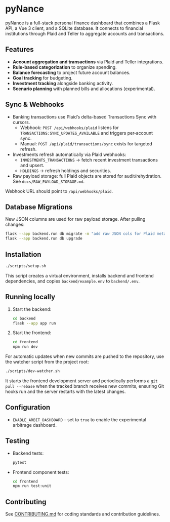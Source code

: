 # pyNance

pyNance is a full-stack personal finance dashboard that combines a Flask API, a Vue 3 client, and a SQLite database. It connects to financial institutions through Plaid and Teller to aggregate accounts and transactions.

## Features

- **Account aggregation and transactions** via Plaid and Teller integrations.
- **Rule-based categorization** to organize spending.
- **Balance forecasting** to project future account balances.
- **Goal tracking** for budgeting.
- **Investment tracking** alongside banking activity.
- **Scenario planning** with planned bills and allocations (experimental).

## Sync & Webhooks

- Banking transactions use Plaid’s delta-based Transactions Sync with cursors.
  - Webhook: `POST /api/webhooks/plaid` listens for `TRANSACTIONS:SYNC_UPDATES_AVAILABLE` and triggers per‑account sync.
  - Manual: `POST /api/plaid/transactions/sync` exists for targeted refresh.
- Investments refresh automatically via Plaid webhooks:
  - `INVESTMENTS_TRANSACTIONS` → fetch recent investment transactions and upsert.
  - `HOLDINGS` → refresh holdings and securities.
- Raw payload storage: full Plaid objects are stored for audit/rehydration. See `docs/RAW_PAYLOAD_STORAGE.md`.

Webhook URL should point to `/api/webhooks/plaid`.

## Database Migrations

New JSON columns are used for raw payload storage. After pulling changes:

```bash
flask --app backend.run db migrate -m "add raw JSON cols for Plaid meta + investments"
flask --app backend.run db upgrade
```

## Installation

```bash
./scripts/setup.sh
```

This script creates a virtual environment, installs backend and frontend dependencies, and copies `backend/example.env` to `backend/.env`.

## Running locally

1. Start the backend:
   ```bash
   cd backend
   flask --app app run
   ```
2. Start the frontend:
   ```bash
   cd frontend
   npm run dev
   ```

For automatic updates when new commits are pushed to the repository, use the
watcher script from the project root:

```bash
./scripts/dev-watcher.sh
```

It starts the frontend development server and periodically performs a
`git pull --rebase` when the tracked branch receives new commits, ensuring Git
hooks run and the server restarts with the latest changes.

## Configuration

- `ENABLE_ARBIT_DASHBOARD` – set to `true` to enable the experimental arbitrage dashboard.

## Testing

- Backend tests:
  ```bash
  pytest
  ```
- Frontend component tests:
  ```bash
  cd frontend
  npm run test:unit
  ```

## Contributing

See [CONTRIBUTING.md](CONTRIBUTING.md) for coding standards and contribution guidelines.
